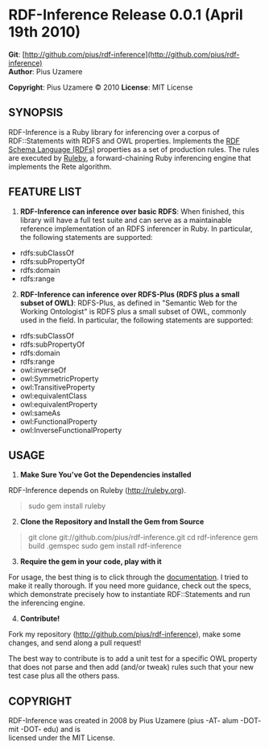 RDF-Inference Release 0.0.1 (April 19th 2010) 
===================================

**Git**:  [http://github.com/pius/rdf-inference](http://github.com/pius/rdf-inference)   
**Author**:    Pius Uzamere

**Copyright**: Pius Uzamere © 2010
**License**:  MIT License


SYNOPSIS
--------

RDF-Inference is a Ruby library for inferencing over a corpus of RDF::Statements with RDFS and OWL properties.  Implements the [RDF Schema Language (RDFs)](http://www.w3.org/TR/rdf-schema/) properties as a set of production rules.  The rules are executed by [Ruleby](http://ruleby.org), a forward-chaining Ruby inferencing engine that implements the Rete algorithm.


FEATURE LIST
------------
                                                                              
1. **RDF-Inference can inference over basic RDFS**: When finished, this library will have a full test suite and can serve as a maintainable reference implementation of an RDFS inferencer in Ruby.  In particular, the following statements are supported:

*  rdfs:subClassOf
*  rdfs:subPropertyOf
*  rdfs:domain
*  rdfs:range


2.  **RDF-Inference can inference over RDFS-Plus (RDFS plus a small subset of OWL)**: RDFS-Plus, as defined in "Semantic Web for the Working Ontologist" is RDFS plus a small subset of OWL, commonly used in the field.  In particular, the following statements are supported:

*  rdfs:subClassOf
*  rdfs:subPropertyOf
*  rdfs:domain
*  rdfs:range
*  owl:inverseOf
*  owl:SymmetricProperty
*  owl:TransitiveProperty
*  owl:equivalentClass
*  owl:equivalentProperty
*  owl:sameAs
*  owl:FunctionalProperty
*  owl:InverseFunctionalProperty


USAGE
-----

1. **Make Sure You've Got the Dependencies installed**

RDF-Inference depends on Ruleby (http://ruleby.org).

  > sudo gem install ruleby

2. **Clone the Repository and Install the Gem from Source**

  > git clone git://github.com/pius/rdf-inference.git 
  > cd rdf-inference
  > gem build .gemspec
  > sudo gem install rdf-inference


3. **Require the gem in your code, play with it**

For usage, the best thing is to click through the [documentation](http://pius.github.com/rdf-inference).  I tried to make it really thorough.  If you need more guidance, check out the specs, which demonstrate precisely how to instantiate RDF::Statements and run the inferencing engine.


4. **Contribute!**

Fork my repository (http://github.com/pius/rdf-inference), make some changes, and send along a pull request!

The best way to contribute is to add a unit test for a specific OWL property that does not parse and then add (and/or tweak) rules such that your new test case plus all the others pass.
                                                                              

COPYRIGHT
---------                                                                 

RDF-Inference was created in 2008 by Pius Uzamere (pius -AT- alum -DOT- mit -DOT- edu) and is    
licensed under the MIT License.

